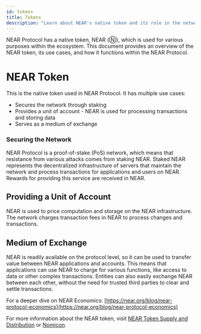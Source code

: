 ```yaml
---
id: tokens
title: Tokens
description: "Learn about NEAR's native token and its role in the network"
---
```


NEAR Protocol has a native token, NEAR (Ⓝ), which is used for various purposes within the ecosystem. This document provides an overview of the NEAR token, its use cases, and how it functions within the NEAR Protocol.

# NEAR Token
This is the native token used in NEAR Protocol.
It has multiple use cases:
- Secures the network through staking
- Provides a unit of account - NEAR is used for processing transactions and storing data
- Serves as a medium of exchange

### Securing the Network
NEAR Protocol is a proof-of-stake (PoS) network, which means that resistance from various attacks comes from staking NEAR.
Staked NEAR represents the decentralized infrastructure of servers that maintain the network and process transactions for applications and users on NEAR.
Rewards for providing this service are received in NEAR.

## Providing a Unit of Account
NEAR is used to price computation and storage on the NEAR infrastructure.
The network charges transaction fees in NEAR to process changes and transactions.

## Medium of Exchange
NEAR is readily available on the protocol level, so it can be used to transfer value between NEAR applications and accounts.
This means that applications can use NEAR to charge for various functions, like access to data or other complex transactions.
Entities can also easily exchange NEAR between each other, without the need for trusted third parties to clear and settle transactions.


For a deeper dive on NEAR Economics: [https://near.org/blog/near-protocol-economics](https://near.org/blog/near-protocol-economics)

For more information about the NEAR token, visit [NEAR Token Supply and Distribution](https://near.org/blog/near-token-supply-and-distribution/) or [Nomicon](https://nomicon.io).
